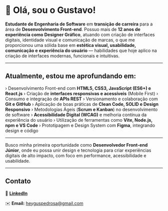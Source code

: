 # 👋 Olá, sou o Gustavo!

**Estudante de Engenharia de Software** em **transição de carreira** para a área de **Desenvolvimento Front-end**. Possuo mais de **12 anos de experiência como Designer Gráfico**, atuando com criação de interfaces digitais, identidade visual e comunicação de marcas, o que me proporcionou uma sólida base em **estética visual, usabilidade, comunicação e experiência do usuário** — habilidades que hoje aplico na criação de interfaces modernas, funcionais e intuitivas.

---

## Atualmente, estou me aprofundando em:

› Desenvolvimento Front-end com **HTML5, CSS3, JavaScript (ES6+) e React.js**
› Criação de **interfaces responsivas e acessíveis** (Mobile First)
› Consumo e integração de **APIs REST**
› Versionamento e colaboração com **Git e GitHub**
› Aplicação de boas práticas de **Clean Code, SOLID e Design Responsivo**
› Metodologias Ágeis (**Scrum e Kanban**) no desenvolvimento de software
› **Acessibilidade Digital (WCAG)** e melhoria contínua da experiência do usuário
› Utilização de ferramentas como **Vite, Node.js, npm e VS Code**
› Prototipagem e Design System com **Figma**, integrando design e código

---

Busco minha primeira oportunidade como **Desenvolvedor Front-end Júnior**, onde eu possa unir design e tecnologia para criar experiências digitais de alto impacto, com foco em performance, acessibilidade e usabilidade.

---

## Contato

💼 [**LinkedIn**](https://www.linkedin.com/in/guspedrosa/)

✉️ **Email:** [heyguspedrosa@gmail.com](mailto:heyguspedrosa@gmail.com)


<!--
![Snake animation](https://github.com/edsonfsousa/edsonfsousa/blob/output/github-contribution-grid-snake.svg)

  
[![Typing SVG](https://readme-typing-svg.herokuapp.com?font=Firacode&duration=4800&vCenter=true&lines=Technology+Lover!)](https://git.io/typing-svg)

-->
